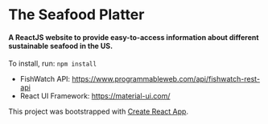# The Seafood Platter

#### A ReactJS website to provide easy-to-access information about different sustainable seafood in the US.

To install, run: `npm install`

- FishWatch API: https://www.programmableweb.com/api/fishwatch-rest-api
- React UI Framework: https://material-ui.com/

This project was bootstrapped with [Create React App](https://github.com/facebook/create-react-app).
